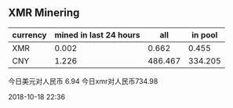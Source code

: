 ## XMR Minering

|currency|mined in last 24 hours|all|in pool|
|---|---|---|---|
|XMR|0.002|0.662|0.455|
|CNY|1.226|486.467|334.205|

今日美元对人民币 6.94	今日xmr对人民币734.98


2018-10-18 22:36